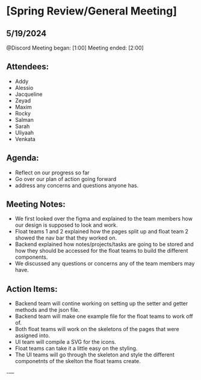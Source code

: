 
# [Spring Review/General Meeting]

## 5/19/2024 
@Discord 
Meeting began: [1:00]
Meeting ended: [2:00]

## Attendees:
- Addy
- Alessio
- Jacqueline
- Zeyad
- Maxim
- Rocky
- Salman
- Sarah
- Uliyaah
- Venkata 

## Agenda:
- Reflect on our progress so far
- Go over our plan of action going forward
- address any concerns and questions anyone has. 

## Meeting Notes:
- We first looked over the figma and explained to the team members how our design is supposed to look and work.
- Float teams 1 and 2 explained how the pages split up and float team 2 showed the nav bar that they worked on.
- Backend explained how notes/projects/tasks are going to be stored and how they should be accessed for the float teams to build the different components.
- We discussed any questions or concerns any of the team members may have.

## Action Items:
- Backend team will contine working on setting up the setter and getter methods and the json file.
- Backend team will make one example file for the float teams to work off of. 
- Both float teams will work on the skeletons of the pages that were assigned into.
- UI team will compile a SVG for the icons.
- Float teams can take it a little easy on the styling. 
- The UI teams will go through the skeleton and style the different componetnts of the skelton the float teams create. 

-—
